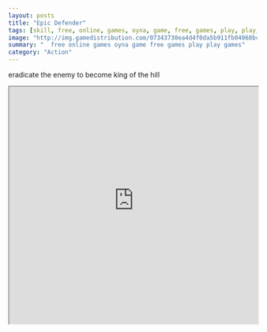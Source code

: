 ```yaml
---
layout: posts
title: "Epic Defender"
tags: [skill, free, online, games, oyna, game, free, games, play, play, games]
image: "http://img.gamedistribution.com/07343730ea4d4f0da5b911fb04068bc5.jpg"
summary: "  free online games oyna game free games play play games"
category: "Action"
---
```


eradicate the enemy to become king of the hill

<iframe width="100%" height="480px;" src="http://flash.gamedistribution.com?game=07343730ea4d4f0da5b911fb04068bc5"></iframe>